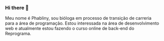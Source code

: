 ### Hi there 👋

Meu nome é Phabliny, sou bióloga em processo de transição de carreria para a área de programação. Estou interessada na área de desenvolvimento web e atualmente estou fazendo o curso online de back-end do Reprograma. 
